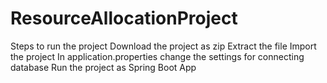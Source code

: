 # ResourceAllocationProject
Steps to run the project
Download the project as zip
Extract the file
Import the project 
In application.properties change the settings for connecting database
Run the project as Spring Boot App

